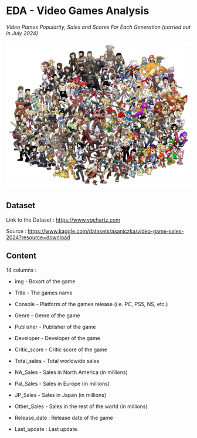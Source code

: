 # EDA - Video Games Analysis

*Video Pames Popularity, Sales and Scores For Each Generation (carried out in July 2024)*

![Video Games Heroes](video_games_heroes.jpeg "Video Games Heroes")

## Dataset

Link to the Dataset : https://www.vgchartz.com

Source : https://www.kaggle.com/datasets/asaniczka/video-game-sales-2024?resource=download

## Content

14 columns :

- img - Boxart of the game

- Title - The games name

- Console - Platform of the games release (i.e. PC, PS5, NS, etc.)

- Genre - Genre of the game

- Publisher - Publisher of the game

- Developer - Developer of the game

- Critic_score - Critic score of the game

- Total_sales - Total worldwide sales

- NA_Sales - Sales in North America (in millions)

- Pal_Sales - Sales in Europe (in millions)

- JP_Sales - Sales in Japan (in millions)

- Other_Sales - Sales in the rest of the world (in millions)

- Release_date : Release date of the game

- Last_update : Last update.


